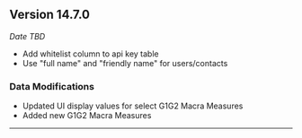 
## Version 14.7.0
_Date TBD_

* Add whitelist column to api key table
* Use "full name" and "friendly name" for users/contacts

### Data Modifications
* Updated UI display values for select G1G2 Macra Measures
* Added new G1G2 Macra Measures

---

